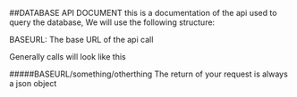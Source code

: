 ##DATABASE API DOCUMENT
this is a documentation of the api used to query the database, We will use the following structure:

BASEURL: The base URL of the api call 

Generally calls will look like this

#####BASEURL/something/otherthing 
The return of your request is always a json object


